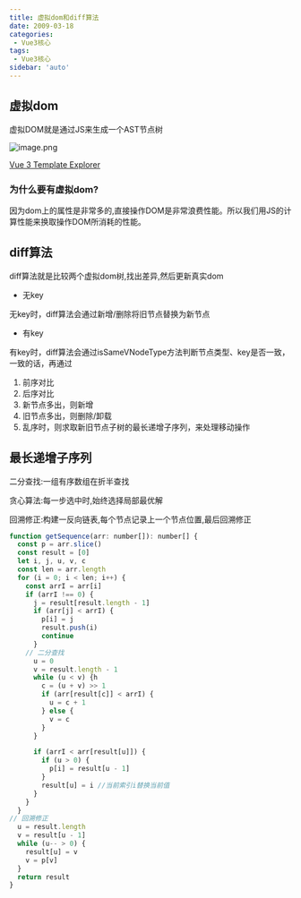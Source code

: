 ```yaml
---
title: 虚拟dom和diff算法
date: 2009-03-18
categories: 
 - Vue3核心
tags:
 - Vue3核心
sidebar: 'auto'
---
```

## 虚拟dom

虚拟DOM就是通过JS来生成一个AST节点树

![image.png](/vuecode/ast.png)

[Vue 3 Template Explorer](https://www.iconfont.cn/)

### 为什么要有虚拟dom?

因为dom上的属性是非常多的,直接操作DOM是非常浪费性能。所以我们用JS的计算性能来换取操作DOM所消耗的性能。

## diff算法

diff算法就是比较两个虚拟dom树,找出差异,然后更新真实dom

- 无key

无key时，diff算法会通过新增/删除将旧节点替换为新节点 

- 有key

有key时，diff算法会通过isSameVNodeType方法判断节点类型、key是否一致，一致的话，再通过

1. 前序对比
2. 后序对比
3. 新节点多出，则新增
4. 旧节点多出，则删除/卸载
5. 乱序时，则求取新旧节点子树的最长递增子序列，来处理移动操作

## 最长递增子序列

二分查找:一组有序数组在折半查找

贪心算法:每一步选中时,始终选择局部最优解

回溯修正:构建一反向链表,每个节点记录上一个节点位置,最后回溯修正

``` js
function getSequence(arr: number[]): number[] {
  const p = arr.slice()
  const result = [0]
  let i, j, u, v, c
  const len = arr.length
  for (i = 0; i < len; i++) {
    const arrI = arr[i]
    if (arrI !== 0) {
      j = result[result.length - 1]
      if (arr[j] < arrI) {
        p[i] = j
        result.push(i)
        continue
      }
    // 二分查找
      u = 0
      v = result.length - 1
      while (u < v) {h
        c = (u + v) >> 1
        if (arr[result[c]] < arrI) {
          u = c + 1
        } else {
          v = c
        }
      }

      if (arrI < arr[result[u]]) {
        if (u > 0) {
          p[i] = result[u - 1]
        }
        result[u] = i //当前索引i替换当前值
      }
    }
  }
// 回溯修正
  u = result.length
  v = result[u - 1]
  while (u-- > 0) {
    result[u] = v
    v = p[v]
  }
  return result
}
```